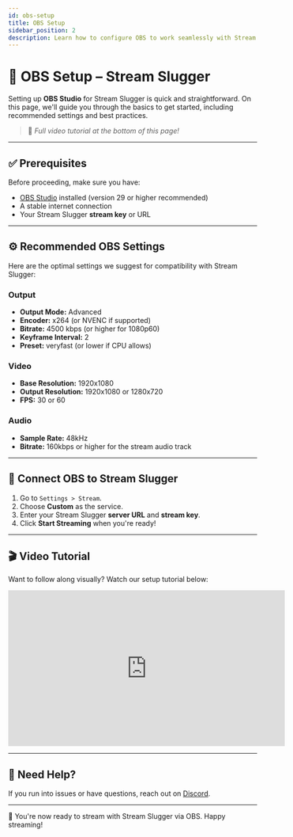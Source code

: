 ```yaml
---
id: obs-setup
title: OBS Setup
sidebar_position: 2
description: Learn how to configure OBS to work seamlessly with Stream Slugger.
---
```


# 🎥 OBS Setup – Stream Slugger

Setting up **OBS Studio** for Stream Slugger is quick and straightforward. On this page, we'll guide you through the basics to get started, including recommended settings and best practices.

> 📢 _Full video tutorial at the bottom of this page!_

---

## ✅ Prerequisites

Before proceeding, make sure you have:

- [OBS Studio](https://obsproject.com/) installed (version 29 or higher recommended)
- A stable internet connection
- Your Stream Slugger **stream key** or URL

---

## ⚙️ Recommended OBS Settings

Here are the optimal settings we suggest for compatibility with Stream Slugger:

### Output

- **Output Mode:** Advanced
- **Encoder:** x264 (or NVENC if supported)
- **Bitrate:** 4500 kbps (or higher for 1080p60)
- **Keyframe Interval:** 2
- **Preset:** veryfast (or lower if CPU allows)

### Video

- **Base Resolution:** 1920x1080
- **Output Resolution:** 1920x1080 or 1280x720
- **FPS:** 30 or 60

### Audio

- **Sample Rate:** 48kHz
- **Bitrate:** 160kbps or higher for the stream audio track

---

## 🔗 Connect OBS to Stream Slugger

1. Go to `Settings > Stream`.
2. Choose **Custom** as the service.
3. Enter your Stream Slugger **server URL** and **stream key**.
4. Click **Start Streaming** when you're ready!

---

## 🎬 Video Tutorial

Want to follow along visually? Watch our setup tutorial below:

<div style={{ textAlign: 'center', margin: '2rem 0' }}>
  <iframe width="560" height="315" src="https://www.youtube.com/embed/kqizkpBSF5E" 
    title="OBS Setup Tutorial" frameborder="0" allowfullscreen></iframe>
</div>

---

## 🙋 Need Help?

If you run into issues or have questions, reach out on [Discord](https://discord.gg/your-link).

---

🚀 You're now ready to stream with Stream Slugger via OBS. Happy streaming!

